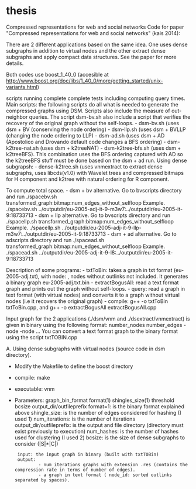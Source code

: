 # thesis
Compressed representations for web and social networks
Code for paper
"Compressed representations for web and social networks" (kais 2014):

There are 2 different applications based on the same idea. One uses dense subgraphs in addition to virtual nodes and the other
extract dense subgraphs and apply compact data structures. See the paper for more details.

Both codes use boost_1_40_0 (accesible at http://www.boost.org/doc/libs/1_40_0/more/getting_started/unix-variants.html)

scripts running complete complete tests including computing query times.
        Main  scripts: the following scripts do all what is needed to generate the compressed graphs using
        DSM. Scripts also include the measure of out-neighbor queries. The script dsm-bv.sh also include
        a script that verifies the recovery of the original graph without the self-loops.
                - dsm-bv.sh (uses dsm + BV (conserving the node ordering)
                - dsm-llp.sh (uses dsm + BVLLP (changing the node ordering to LLP)
                - dsm-ad.sh (uses dsm + AD (Apostolico and Drovando default code changes a BFS ordering)
                - dsm-k2tree-nat.sh (uses dsm + k2treeNAT)
                - dsm-k2tree-bfs.sh (uses dsm + k2treeBFS). This combination uses the BFS ordering captured
                        with AD so the k2treeBFS stuff must be done based on the dsm + ad run.
        Using dense subgrapsh:
                - dense-k2tree.sh (uses vnmextract to extract dense subgraphs, uses libcds(v1.0) with Wavelet trees and compressed bitmaps for H component and k2tree with natural ordering for R component.

To compute total space.
        - dsm + bv alternative. Go to bvscripts directory and run ./spacebv.sh transformed_graph:bitmap:num_edges_without_selfloop
                Example. ./spacebv.sh ../outputdir/eu-2005-adj-it-9-m3w7:../outputdir/eu-2005-it-9:18733713
        - dsm + llp alternative. Go to bvscripts directory and run ./spacellp.sh transformed_graph:bitmap:num_edges_without_selfloop
                Example. ./spacellp.sh ../outputdir/eu-2005-adj-it-9-llp-m3w7:../outputdir/eu-2005-it-9:18733713
        - dsm + ad alternative. Go to adscripts directory and run ./spacead.sh transformed_graph:bitmap:num_edges_without_selfloop
                Example. ./spacead.sh ../outputdir/eu-2005-adj-it-9-l8:../outputdir/eu-2005-it-9:18733713

Description of some programs:
        - txtToBin: takes a graph in txt format (eu-2005-adj.txt), with node: <ordered outlinks separated by spaces>,
                nodes without outlinks not included. It generates a binary graph eu-2005-adj.txt.bin
        - extractBogusAll: read a text format graph and prints out the graph without self-loops.
        - query: read a graph in text format (with virtual nodes) and converts it to a graph without virtual nodes (i.e
                        it recovers the original graph)
        - compile: g++ -o txtToBin txtToBin.cpp, and g++ -o extractBogusAll extractBogusAll.cpp

Input graph for the 2 applications (./dsm/vnm and ./dsextract/vnmextract) is given in binary using the following format:
number_nodes number_edges -node <sorted outlinks> -node <sorted outlinks> ...
You can convert a text format graph to the binary format using the script txtTOBIN.cpp

A. Using dense subgraphs with virtual nodes (source code in dsm directory).
 - Modify the Makefile to define the boost directory
 - compile: make
 - executable: vnm
 - Parameters: graph_bin_format format(1) shingles_size(1) threshold bcsize output_dir/outfileprefix
        format=1: is the binary format explained above
        shingle_size: is the number of edges considered for hashing (I used 1)
        num_iterations: is the number of iterations
        output_dir/outfileprefix: is the output and file directory (directory must exist previously to execution)
        num_hashes: is the number of hashes used for clustering (I used 2)
        bcsize: is the size of dense subgraphs to consider (|S|*|C|)

        input: the input graph in binary (built with txtTOBin)
        output:
                - num_iterations graphs with extension .res (contains the compression rate in terms of number of edges).
                - a graph in text format ( node_id: sorted outlinks separated by spaces).
